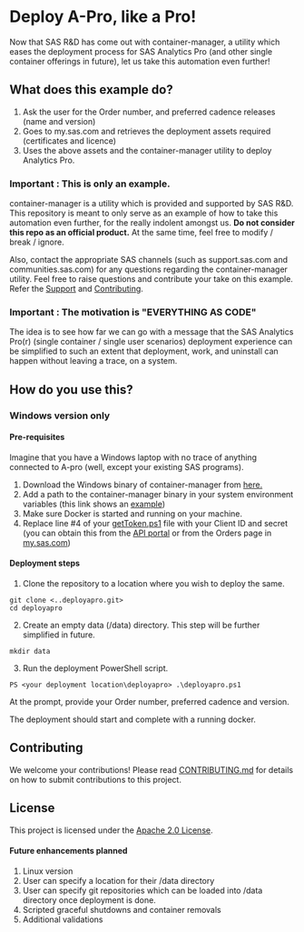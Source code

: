 # Deploy A-Pro, like a Pro!

Now that SAS R&D has come out with container-manager, a utility which eases the deployment process for SAS Analytics Pro (and other single container offerings in future), let us take this automation even further!

## What does this example do?
1. Ask the user for the Order number, and preferred cadence releases (name and version)
2. Goes to my.sas.com and retrieves the deployment assets required (certificates and licence)
3. Uses the above assets and the container-manager utility to deploy Analytics Pro.


### Important : This is only an example.

container-manager is a utility which is provided and supported by SAS R&D.  This repository is meant to only serve as an example of how to take this automation even further, for the really indolent amongst us.  **Do not consider this repo as an official product.**  At the same time, feel free to modify / break / ignore.

Also, contact the appropriate SAS channels (such as support.sas.com and communities.sas.com) for any questions regarding the container-manager utility.  Feel free to raise questions and contribute your take on this example.  Refer the [Support](./SUPPORT.md) and [Contributing](./CONTRIBUTING.md).

### Important :  The motivation is "EVERYTHING AS CODE"
The idea is to see how far we can go with a message that the SAS Analytics Pro(r)  (single container / single user scenarios) deployment experience can be simplified to such an extent that deployment, work, and uninstall can happen without leaving a trace, on a system.


## How do you use this?
### Windows version only

#### Pre-requisites 
Imagine that you have a Windows laptop with no trace of anything connected to A-pro (well, except your existing SAS programs).

1. Download the Windows binary of container-manager from [here.](http://support.sas.com/installation/viya/4/sas-container-manager/wx6/containermgr-windows.zip)
2. Add a path to the container-manager binary in your system environment variables (this link shows an [example](https://www.architectryan.com/2018/08/31/how-to-change-environment-variables-on-windows-10/))
3. Make sure Docker is started and running on your machine.
4. Replace line #4 of your [getToken.ps1](./getToken.ps1) file with your Client ID and secret (you can obtain this from the [API portal](https://apiportal.sas.com/) or from the Orders page in [my.sas.com](my.sas.com)) 


#### Deployment steps
1. Clone the repository to a location where you wish to deploy the same.
```
git clone <..deployapro.git>
cd deployapro

```

2. Create an empty data (/data) directory. This step will be further simplified in future.

```
mkdir data
```
3. Run the deployment PowerShell script.

```
PS <your deployment location\deployapro> .\deployapro.ps1
```
At the prompt, provide your Order number, preferred cadence and version.

The deployment should start and complete with a running docker.


## Contributing

We welcome your contributions! Please read [CONTRIBUTING.md](CONTRIBUTING.md) for details on how to submit contributions to this project. 

## License

This project is licensed under the [Apache 2.0 License](LICENSE).



#### Future enhancements planned

1. Linux version
2. User can specify a location for their /data directory
3. User can specify git repositories which can be loaded into /data directory once deployment is done.
4. Scripted graceful shutdowns and container removals
5. Additional validations

